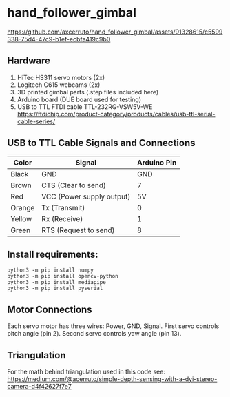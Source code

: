 # hand_follower_gimbal
https://github.com/axcerruto/hand_follower_gimbal/assets/91328615/c5599338-75d4-47c9-b1ef-ecbfa419c9b0

## Hardware 
1. HiTec HS311 servo motors (2x)
2. Logitech C615 webcams (2x)
3. 3D printed gimbal parts (.step files included here)
4. Arduino board (DUE board used for testing)
5. USB to TTL FTDI cable TTL-232RG-VSW5V-WE
https://ftdichip.com/product-category/products/cables/usb-ttl-serial-cable-series/

## USB to TTL Cable Signals and Connections
Color | Signal | Arduino Pin
--- | --- | ---
Black | GND | GND
Brown | CTS (Clear to send) | 7
Red | VCC (Power supply output) | 5V
Orange | Tx (Transmit) | 0
Yellow | Rx (Receive) | 1
Green | RTS (Request to send) | 8

## Install requirements:
```
python3 -m pip install numpy
python3 -m pip install opencv-python
python3 -m pip install mediapipe
python3 -m pip install pyserial
```

## Motor Connections
Each servo motor has three wires: Power, GND, Signal.
First servo controls pitch angle (pin 2).
Second servo controls yaw angle (pin 13).

## Triangulation
For the math behind triangulation used in this code see: https://medium.com/@acerruto/simple-depth-sensing-with-a-dyi-stereo-camera-d4f42627f7e7
